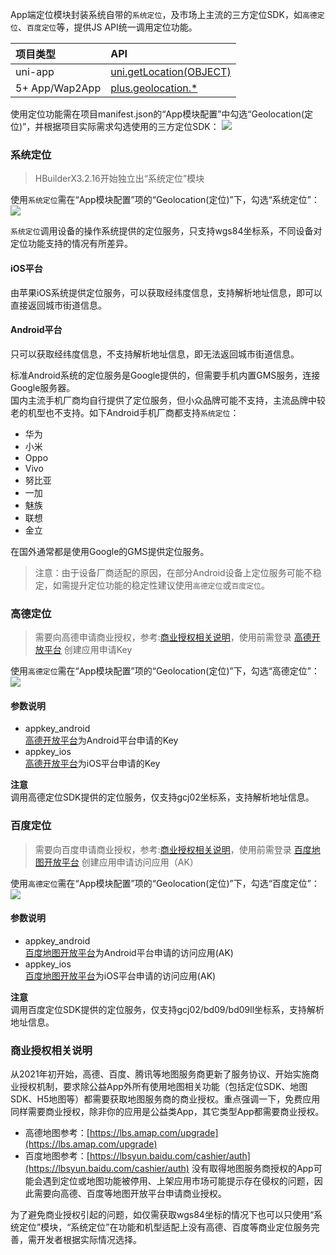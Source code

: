 App端定位模块封装系统自带的`系统定位`，及市场上主流的三方定位SDK，如`高德定位`、`百度定位`等，提供JS API统一调用定位功能。

|项目类型|API|
|:-|:-|
|uni-app|[uni.getLocation(OBJECT)](api/location/location?id=getlocation)|
|5+ App/Wap2App|[plus.geolocation.*](https://www.html5plus.org/doc/zh_cn/geolocation.html)

使用定位功能需在项目manifest.json的“App模块配置”中勾选“Geolocation(定位)”，并根据项目实际需求勾选使用的三方定位SDK：
![](https://partner-dcloud-native.oss-cn-hangzhou.aliyuncs.com/images/uniapp/geolocation/modules.png)



### 系统定位  

> HBuilderX3.2.16开始独立出“系统定位”模块

使用`系统定位`需在“App模块配置”项的“Geolocation(定位)”下，勾选“系统定位”：
![](https://partner-dcloud-native.oss-cn-hangzhou.aliyuncs.com/images/uniapp/geolocation/system.png)

`系统定位`调用设备的操作系统提供的定位服务，只支持wgs84坐标系，不同设备对定位功能支持的情况有所差异。

#### iOS平台
由苹果iOS系统提供定位服务，可以获取经纬度信息，支持解析地址信息，即可以直接返回城市街道信息。

#### Android平台
只可以获取经纬度信息，不支持解析地址信息，即无法返回城市街道信息。

标准Android系统的定位服务是Google提供的，但需要手机内置GMS服务，连接Google服务器。  
国内主流手机厂商均自行提供了定位服务，但小众品牌可能不支持，主流品牌中较老的机型也不支持。如下Android手机厂商都支持`系统定位`：
- 华为
- 小米
- Oppo
- Vivo
- 努比亚
- 一加
- 魅族
- 联想
- 金立

在国外通常都是使用Google的GMS提供定位服务。

> 注意：由于设备厂商适配的原因，在部分Android设备上定位服务可能不稳定，如需提升定位功能的稳定性建议使用`高德定位`或`百度定位`。



### 高德定位

> 需要向高德申请商业授权，参考:[商业授权相关说明](id=business)，使用前需登录 [高德开放平台](https://lbs.amap.com/) 创建应用申请Key

使用`高德定位`需在“App模块配置”项的“Geolocation(定位)”下，勾选“高德定位”：
![](https://partner-dcloud-native.oss-cn-hangzhou.aliyuncs.com/images/uniapp/geolocation/amap.png)

#### 参数说明  
- appkey_android  
[高德开放平台](https://lbs.amap.com/)为Android平台申请的Key
- appkey_ios  
[高德开放平台](https://lbs.amap.com/)为iOS平台申请的Key

**注意**  
调用高德定位SDK提供的定位服务，仅支持gcj02坐标系，支持解析地址信息。



### 百度定位

> 需要向百度申请商业授权，参考:[商业授权相关说明](id=business)，使用前需登录 [百度地图开放平台](https://lbsyun.baidu.com/) 创建应用申请访问应用（AK）

使用`高德定位`需在“App模块配置”项的“Geolocation(定位)”下，勾选“百度定位”：
![](https://partner-dcloud-native.oss-cn-hangzhou.aliyuncs.com/images/uniapp/geolocation/baidu.png)

#### 参数说明  
- appkey_android  
[百度地图开放平台](https://lbsyun.baidu.com/)为Android平台申请的访问应用(AK)
- appkey_ios  
[百度地图开放平台](https://lbsyun.baidu.com/)为iOS平台申请的访问应用(AK)

**注意**  
调用百度定位SDK提供的定位服务，仅支持gcj02/bd09/bd09ll坐标系，支持解析地址信息。



<a id="business"/>

### 商业授权相关说明

从2021年初开始，高德、百度、腾讯等地图服务商更新了服务协议、开始实施商业授权机制，要求除公益App外所有使用地图相关功能（包括定位SDK、地图SDK、H5地图等）都需要获取地图服务商的商业授权。重点强调一下，免费应用同样需要商业授权，除非你的应用是公益类App，其它类型App都需要商业授权。
- 高德地图参考：[https://lbs.amap.com/upgrade](https://lbs.amap.com/upgrade)
- 百度地图参考：[https://lbsyun.baidu.com/cashier/auth](https://lbsyun.baidu.com/cashier/auth)
没有取得地图服务商授权的App可能会遇到定位或地图功能被停用、上架应用市场可能提示存在侵权的问题，因此需要向高德、百度等地图开放平台申请商业授权。

为了避免商业授权引起的问题，如仅需获取wgs84坐标的情况下也可以只使用“系统定位”模块，“系统定位”在功能和机型适配上没有高德、百度等商业定位服务完善，需开发者根据实际情况选择。





